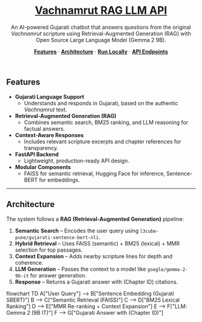 <a href="https://github.com/isltown/Vachnamrut-RAG-LLM">
  <h1 align="center">Vachnamrut RAG LLM API</h1>
</a>

<p align="center">
  An AI-powered Gujarati chatbot that answers questions from the original <em>Vachnamrut</em> scripture using Retrieval-Augmented Generation (RAG) with Open Source Large Language Model (Gemma 2 9B).
</p>

<p align="center">
  <a href="#features"><strong>Features</strong></a> ·
  <a href="#architecture"><strong>Architecture</strong></a> ·
  <a href="#run-locally"><strong>Run Locally</strong></a> ·
  <a href="#api-endpoints"><strong>API Endpoints</strong></a>
</p>

<br/>

##  Features

- **Gujarati Language Support**
  - Understands and responds in Gujarati, based on the authentic *Vachnamrut* text.
- **Retrieval-Augmented Generation (RAG)**
  - Combines semantic search, BM25 ranking, and LLM reasoning for factual answers.
- **Context-Aware Responses**
  - Includes relevant scripture excerpts and chapter references for transparency.
- **FastAPI Backend**
  - Lightweight, production-ready API design.
- **Modular Components**
  - FAISS for semantic retrieval, Hugging Face for inference, Sentence-BERT for embeddings.

---

## Architecture

The system follows a **RAG (Retrieval-Augmented Generation)** pipeline:

1. **Semantic Search** – Encodes the user query using `l3cube-pune/gujarati-sentence-bert-nli`.  
2. **Hybrid Retrieval** – Uses FAISS (semantic) + BM25 (lexical) + MMR selection for top passages.  
3. **Context Expansion** – Adds nearby scripture lines for depth and coherence.  
4. **LLM Generation** – Passes the context to a model like `google/gemma-2-9b-it` for answer generation.  
5. **Response** – Returns a Gujarati answer with (Chapter ID) citations.


flowchart TD
    A["User Query"] --> B["Sentence Embedding (Gujarati SBERT)"]
    B --> C["Semantic Retrieval (FAISS)"]
    C --> D["BM25 Lexical Ranking"]
    D --> E["MMR Re-ranking + Context Expansion"]
    E --> F["LLM: Gemma 2 (9B IT)"]
    F --> G["Gujarati Answer with (Chapter ID)"]

